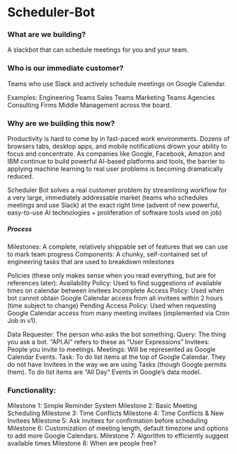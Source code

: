 # Scheduler-Bot

### What are we building?
A slackbot that can schedule meetings for you and your team. 

### Who is our immediate customer? 
Teams who use Slack and actively schedule meetings on Google Calendar.

Examples: 
Engineering Teams
Sales Teams
Marketing Teams
Agencies 
Consulting Firms 
Middle Management across the board. 

### Why are we building this now? 

Productivity is hard to come by in fast-paced work environments. Dozens of browsers tabs, desktop apps,  and mobile notifications drown your ability to focus and concentrate. As companies like Google, Facebook, Amazon and IBM continue to build powerful AI-based platforms and tools, the barrier to applying machine learning to real user problems is becoming dramatically reduced. 

Scheduler Bot solves a real customer problem by streamlining workflow for a very large, immediately addressable market (teams who schedules meetings and use Slack) at the exact right time (advent of new powerful, easy-to-use AI technologies + proliferation of software tools used on job)

##### Process
Milestones: A complete, relatively shippable set of features that we can use to mark team progress
Components: A chunky, self-contained set of engineering tasks that are used to breakdown milestones

Policies (these only makes sense when you read everything, but are for references later):
Availability Policy: Used to find suggestions of available times on calendar between invitees 
Incomplete Access Policy: Used when bot cannot obtain Google Calendar access from all invitees within 2 hours (time subject to change)
Pending Access Policy: Used when requesting Google Calendar access from many meeting invitees (implemented via Cron Job in v1). 

Data
Requester: The person who asks the bot something. 
Query: The thing you ask a bot. “API.AI” refers to these as “User Expressions” 
Invitees: People you invite to meetings. 
Meetings: Will be represented as Google Calendar Events.
Task: To do list items at the top of Google Calendar. They do not have Invitees in the way we are using Tasks (though Google permits them). To do list items are “All Day” Events in Google’s data model. 

### Functionality:
Milestone 1: Simple Reminder System
Milestone 2: Basic Meeting Scheduling
Milestone 3: Time Conflicts
Milestone 4: Time Conflicts & New Invitees
Milestone 5: Ask invitees for confirmation before scheduling
Milestone 6: Customization of meeting length, default timezone and options to add more Google Calendars.
Milestone 7: Algorithm to efficiently suggest available times
Milestone 8: When are people free? 

